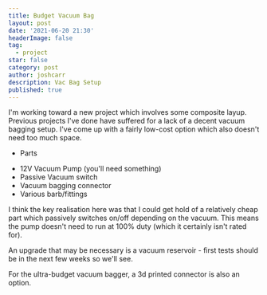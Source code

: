 ```yaml
---
title: Budget Vacuum Bag 
layout: post
date: '2021-06-20 21:30'
headerImage: false
tag:
  - project
star: false
category: post
author: joshcarr
description: Vac Bag Setup 
published: true
---
```


I'm working toward a new project which involves some composite layup. Previous projects I've done have suffered for a lack of a decent vacuum bagging setup. I've come up with a fairly low-cost option which also doesn't need too much space.

* Parts
- 12V Vacuum Pump (you'll need something)
- Passive Vacuum switch
- Vacuum bagging connector
- Various barb/fittings

I think the key realisation here was that I could get hold of a relatively cheap part which passively switches on/off depending on the vacuum. This means the pump doesn't need to run at 100% duty (which it certainly isn't rated for).

An upgrade that may be necessary is a vacuum reservoir - first tests should be in the next few weeks so we'll see.

For the ultra-budget vacuum bagger, a 3d printed connector is also an option. 
